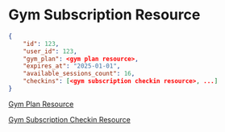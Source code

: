 # Gym Subscription Resource


```json
{
    "id": 123,
    "user_id": 123,
    "gym_plan": <gym plan resource>,
    "expires_at": "2025-01-01",
    "available_sessions_count": 16,
    "checkins": [<gym subscription checkin resource>, ...]
}
```

[Gym Plan Resource](gym_plan.md)

[Gym Subscription Checkin Resource](gym_subscription_checkin.md)
